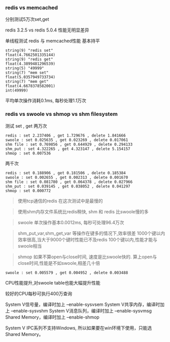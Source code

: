 
### redis vs memcached

分别测试5万次set,get

redis 3.2.5 vs redis 5.0.4 性能无明显差异

单线程测试 redis 与 memcached性能 基本持平

```
string(9) "redis set"
float(4.7662501335144)
string(9) "redis get"
float(4.3899481296539)
string(5) "49999"
string(7) "mem set"
float(5.0357949733734)
string(7) "mem get"
float(4.6678378582001)
int(49999)
```

平均单次操作消耗0.1ms, 每秒处理1.1万次


### redis vs swoole vs shmop vs shm filesystem


测试 set , get 两万次

```
redis : set 2.237406 , get 1.729676 , delete 1.841666
swoole : set 0.025635 , get 0.023269 , delete 0.017061
shm file : set 0.769856 , get 0.644929 , delete 0.294133
shm_put : set 4.322265 , get 4.323147 , delete 5.154157
shmop : set 0.007536 
```

两千次
```
redis : set 0.188906 , get 0.181506 , delete 0.185384
swoole : set 0.002655 , get 0.002313 , delete 0.001670
shm file : set 0.081780 , get 0.064378 , delete 0.027966
shm_put : set 0.039145 , get 0.038052 , delete 0.041297
shmop : set 0.000772 
```


> 使用tcp通信的redis 在这次测试中是最慢的

> 使用shm内存文件系统比redis稍快, shm 和 redis 比swoole慢的多

> swoole 单次操作基本0.0012ms, 每秒可处理96.4万次

> shm_put_var,shm_get_var 等操作在键多的情况下,效率很差
> 1000个键以内效率很高,当大于9000个键时性能已不及redis
> 100个键以内,性能才能与swoole相当

> shmop 如果不算open与close时间, 速度是比swoole快的.
> 算上open与close时间,性能是不如swoole,相差几十倍


```
swoole : set 0.005579 , get 0.004952 , delete 0.003488
```

CPU性能提升,对swoole table也能大幅提升性能

较好的CPU每秒可执行400万查询


System V信号量，编译时加上 –enable-sysvsem
System V共享内存，编译时加上 –enable-sysvshm
System V消息队列，编译时加上 –enable-sysvmsg
Shared Memory，编译时加上 –enable-shmop

System V IPC系列不支持Windows, 所以如果要在win环境下使用，只能选Shared Memory。